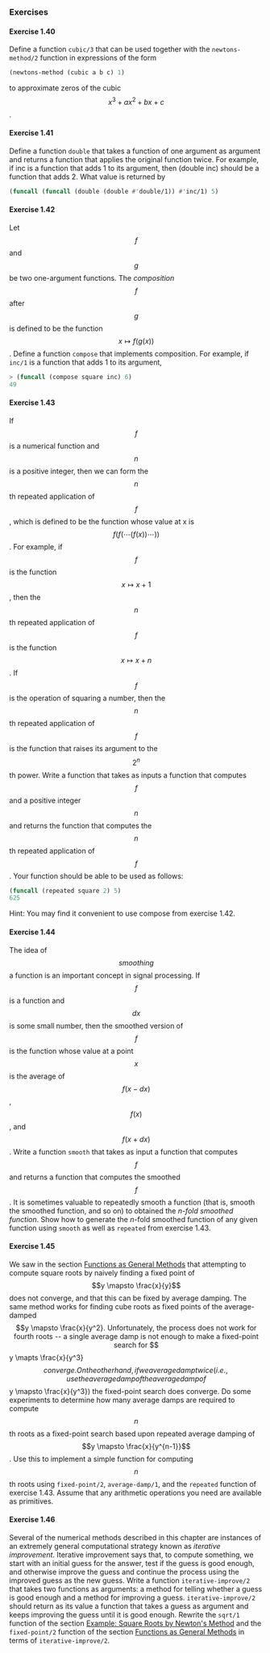 ### Exercises

#### Exercise 1.40

Define a function ``cubic/3`` that can be used together with the ``newtons-method/2`` function in expressions of the form

```lisp
(newtons-method (cubic a b c) 1)
```

to approximate zeros of the cubic $$x^3 + ax^2 + bx + c$$.

#### Exercise 1.41

Define a function ``double`` that takes a function of one argument as argument and returns a function that applies the original function twice. For example, if inc is a function that adds 1 to its argument, then (double inc) should be a function that adds 2. What value is returned by

```lisp
(funcall (funcall (double (double #'double/1)) #'inc/1) 5)
```

#### Exercise 1.42

Let $$f$$ and $$g$$ be two one-argument functions. The *composition* $$f$$ after $$g$$ is defined to be the function $$x \mapsto f(g(x))$$. Define a function ``compose`` that implements composition. For example, if ``inc/1`` is a function that adds 1 to its argument,

```lisp
> (funcall (compose square inc) 6)
49
```

#### Exercise 1.43

If $$f$$ is a numerical function and $$n$$ is a positive integer, then we can form the $$n$$th repeated application of $$f$$, which is defined to be the function whose value at x is $$f(f( \cdots (f(x)) \cdots ))$$. For example, if $$f$$ is the function $$x \mapsto x + 1$$, then the $$n$$th repeated application of $$f$$ is the function $$x \mapsto x + n$$. If $$f$$ is the operation of squaring a number, then the $$n$$th repeated application of $$f$$ is the function that raises its argument to the $$2^n$$th power. Write a function that takes as inputs a function that computes $$f$$ and a positive integer $$n$$ and returns the function that computes the $$n$$th repeated application of $$f$$. Your function should be able to be used as follows:

```lisp
(funcall (repeated square 2) 5)
625
```

Hint: You may find it convenient to use compose from exercise 1.42.

#### Exercise 1.44

The idea of $$smoothing$$ a function is an important concept in signal processing. If $$f$$ is a function and $$dx$$ is some small number, then the smoothed version of $$f$$ is the function whose value at a point $$x$$ is the average of $$f(x - dx)$$, $$f(x)$$, and $$f(x + dx)$$. Write a function ``smooth`` that takes as input a function that computes $$f$$ and returns a function that computes the smoothed $$f$$. It is sometimes valuable to repeatedly smooth a function (that is, smooth the smoothed function, and so on) to obtained the *n-fold smoothed function*. Show how to generate the *n*-fold smoothed function of any given function using ``smooth`` as well as ``repeated`` from exercise 1.43.

#### Exercise 1.45

We saw in the section [Functions as General Methods]() that attempting to compute square roots by naively finding a fixed point of $$y \mapsto \frac{x}{y}$$ does not converge, and that this can be fixed by average damping. The same method works for finding cube roots as fixed points of the average-damped $$y \mapsto \frac{x}{y^2}. Unfortunately, the process does not work for fourth roots -- a single average damp is not enough to make a fixed-point search for $$y \mapts \frac{x}{y^3}$$ converge. On the other hand, if we average damp twice (i.e., use the average damp of the average damp of $$y \mapsto \frac{x}{y^3}) the fixed-point search does converge. Do some experiments to determine how many average damps are required to compute $$n$$th roots as a fixed-point search based upon repeated average damping of $$y \mapsto \frac{x}{y^{n-1}}$$. Use this to implement a simple function for computing $$n$$th roots using ``fixed-point/2``, ``average-damp/1``, and the ``repeated`` function of exercise 1.43. Assume that any arithmetic operations you need are available as primitives.

#### Exercise 1.46

Several of the numerical methods described in this chapter are instances of an extremely general computational strategy known as *iterative improvement*. Iterative improvement says that, to compute something, we start with an initial guess for the answer, test if the guess is good enough, and otherwise improve the guess and continue the process using the improved guess as the new guess. Write a function ``iterative-improve/2`` that takes two functions as arguments: a method for telling whether a guess is good enough and a method for improving a guess. ``iterative-improve/2`` should return as its value a function that takes a guess as argument and keeps improving the guess until it is good enough. Rewrite the ``sqrt/1`` function of the section [Example: Square Roots by Newton's Method]() and the ``fixed-point/2`` function of the section [Functions as General Methods]() in terms of ``iterative-improve/2``.
